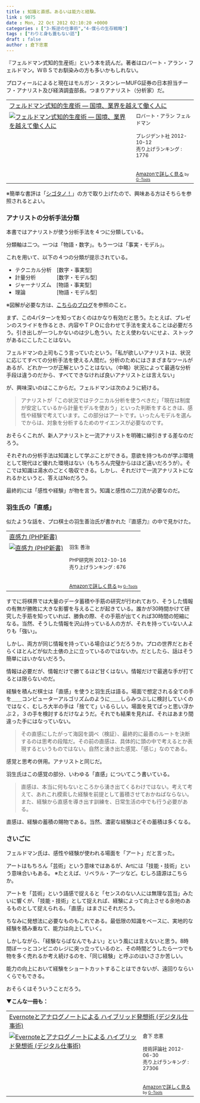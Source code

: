 ```yaml
---
title : 知識と直感。あるいは能力と経験。
link : 9075
date : Mon, 22 Oct 2012 02:10:20 +0000
categories : ["3-叛逆の仕事術","4-僕らの生存戦略"]
tags : ["わりと身も蓋もない話"]
draft : false
author : 倉下忠憲
---
```


『フェルドマン式知的生産術』という本を読んだ。著者はロバート・アラン・フェルドマン。ＷＢＳでお馴染みの方も多いかもしれない。

プロフィールによると現在はモルガン・スタンレーMUFG証券の日本担当チーフ・アナリスト及び経済調査部長。つまりアナリスト（分析家）だ。

<table  border="0" cellpadding="5"><tr><td colspan="2"><a href="http://www.amazon.co.jp/%E3%83%95%E3%82%A7%E3%83%AB%E3%83%89%E3%83%9E%E3%83%B3%E5%BC%8F%E7%9F%A5%E7%9A%84%E7%94%9F%E7%94%A3%E8%A1%93-%E2%80%95-%E5%9B%BD%E5%A2%83%E3%80%81%E6%A5%AD%E7%95%8C%E3%82%92%E8%B6%8A%E3%81%88%E3%81%A6%E5%83%8D%E3%81%8F%E4%BA%BA%E3%81%AB-%E3%83%AD%E3%83%90%E3%83%BC%E3%83%88%E3%83%BB%E3%82%A2%E3%83%A9%E3%83%B3-%E3%83%95%E3%82%A7%E3%83%AB%E3%83%89%E3%83%9E%E3%83%B3/dp/4833420244%3FSubscriptionId%3D15SMZCTB9V8NGR2TW082%26tag%3Drashita1000-22%26linkCode%3Dxm2%26camp%3D2025%26creative%3D165953%26creativeASIN%3D4833420244" target="_blank">フェルドマン式知的生産術 ― 国境、業界を越えて働く人に</a><img src="http://www.assoc-amazon.jp/e/ir?t=rashita1000-22&l=ur2&o=9" width="1" height="1" style="border: none;" alt="" /></td></tr><tr><td valign="top"><a href="http://www.amazon.co.jp/%E3%83%95%E3%82%A7%E3%83%AB%E3%83%89%E3%83%9E%E3%83%B3%E5%BC%8F%E7%9F%A5%E7%9A%84%E7%94%9F%E7%94%A3%E8%A1%93-%E2%80%95-%E5%9B%BD%E5%A2%83%E3%80%81%E6%A5%AD%E7%95%8C%E3%82%92%E8%B6%8A%E3%81%88%E3%81%A6%E5%83%8D%E3%81%8F%E4%BA%BA%E3%81%AB-%E3%83%AD%E3%83%90%E3%83%BC%E3%83%88%E3%83%BB%E3%82%A2%E3%83%A9%E3%83%B3-%E3%83%95%E3%82%A7%E3%83%AB%E3%83%89%E3%83%9E%E3%83%B3/dp/4833420244%3FSubscriptionId%3D15SMZCTB9V8NGR2TW082%26tag%3Drashita1000-22%26linkCode%3Dxm2%26camp%3D2025%26creative%3D165953%26creativeASIN%3D4833420244" target="_blank"><img src="http://ecx.images-amazon.com/images/I/51ce0O0AUwL._SL160_.jpg" border="0" alt="フェルドマン式知的生産術 ― 国境、業界を越えて働く人に" /></a></td><td valign="top"><font size="-1">ロバート・アラン フェルドマン <br /><br />プレジデント社  2012-10-12<br />売り上げランキング : 1776<br /><br /><br /><a href="http://www.amazon.co.jp/%E3%83%95%E3%82%A7%E3%83%AB%E3%83%89%E3%83%9E%E3%83%B3%E5%BC%8F%E7%9F%A5%E7%9A%84%E7%94%9F%E7%94%A3%E8%A1%93-%E2%80%95-%E5%9B%BD%E5%A2%83%E3%80%81%E6%A5%AD%E7%95%8C%E3%82%92%E8%B6%8A%E3%81%88%E3%81%A6%E5%83%8D%E3%81%8F%E4%BA%BA%E3%81%AB-%E3%83%AD%E3%83%90%E3%83%BC%E3%83%88%E3%83%BB%E3%82%A2%E3%83%A9%E3%83%B3-%E3%83%95%E3%82%A7%E3%83%AB%E3%83%89%E3%83%9E%E3%83%B3/dp/4833420244%3FSubscriptionId%3D15SMZCTB9V8NGR2TW082%26tag%3Drashita1000-22%26linkCode%3Dxm2%26camp%3D2025%26creative%3D165953%26creativeASIN%3D4833420244" target="_blank">Amazonで詳しく見る</a></font><font size="-2"> by <a href="http://www.goodpic.com/mt/aws/index.html" >G-Tools</a></font></td></tr></table>
※簡単な書評は「<a href="http://cyblog.jp/modules/weblogs/10812">シゴタノ！</a>」の方で取り上げたので、興味ある方はそちらを参照されるとよい。

<h3>アナリストの分析手法分類</h3>
本書ではアナリストが使う分析手法を４つに分類している。

分類軸は二つ。一つは「物語・数字」。もう一つは「事実・モデル」。

これを用いて、以下の４つの分類が提示されている。

<ul>
	<li>テクニカル分析　[数字・事実型]</li>
	<li>計量分析　　　　[数字・モデル型]</li>
	<li>ジャーナリズム　[物語・事実型]</li>
	<li>理論　　　　　　[物語・モデル型]</li>
</ul>
※図解が必要な方は、<a href="http://4ki4.cocolog-nifty.com/blog/2010/04/7-1195.html" target="_blank">こちらのブログ</a>を参照のこと。

まず、この4パターンを知っておくのはかなり有効だと思う。たとえば、プレゼンのスライドを作るとき、内容やＴＰＯに合わせて手法を変えることは必要だろう。引き出しが一つしかないのは少し危うい。たとえ使わないにせよ、ストックがあるにこしたことはない。

フェルドマンの上司もこう言っていたという。「私が欲しいアナリストは、状況に応じてすべての分析手法を使える人間だ。分析のためにはさまざまなツールがあるが、どれか一つが正解ということはない。（中略）状況によって最適な分析手段は違うのだから、すべてできなければ良いアナリストとは言えない」

が、興味深いのはここからだ。フェルドマンは次のように続ける。

<blockquote>
アナリストが「この状況ではテクニカル分析を使うべきだ」「現在は制度が安定しているから計量モデルを使おう」といった判断をするときは、感性や経験で考えています。この部分はアートです。いったんモデルを選んでからは、対象を分析するためのサイエンスが必要なのです。
</blockquote>

おそらくこれが、新人アナリストと一流アナリストを明確に線引きする差なのだろう。

それぞれの分析手法は知識として学ぶことができる。意欲を持つものが学ぶ環境として現代ほど優れた環境はない（もちろん完璧からはほど遠いだろうが）。そこでは知識は湯水のごとく吸収できる。しかし、それだけで一流アナリストになれるかというと、答えはNoだろう。

最終的には「感性や経験」が物を言う。知識と感性の二刀流が必要なのだ。

<h3>羽生氏の「直感」</h3>
似たような話を、プロ棋士の羽生善治氏が書かれた『直感力』の中で見かけた。

<table  border="0" cellpadding="5"><tr><td colspan="2"><a href="http://www.amazon.co.jp/%E7%9B%B4%E6%84%9F%E5%8A%9B-PHP%E6%96%B0%E6%9B%B8-%E7%BE%BD%E7%94%9F-%E5%96%84%E6%B2%BB/dp/4569804896%3FSubscriptionId%3D15SMZCTB9V8NGR2TW082%26tag%3Drashita1000-22%26linkCode%3Dxm2%26camp%3D2025%26creative%3D165953%26creativeASIN%3D4569804896" target="_blank">直感力 (PHP新書)</a><img src="http://www.assoc-amazon.jp/e/ir?t=rashita1000-22&l=ur2&o=9" width="1" height="1" style="border: none;" alt="" /></td></tr><tr><td valign="top"><a href="http://www.amazon.co.jp/%E7%9B%B4%E6%84%9F%E5%8A%9B-PHP%E6%96%B0%E6%9B%B8-%E7%BE%BD%E7%94%9F-%E5%96%84%E6%B2%BB/dp/4569804896%3FSubscriptionId%3D15SMZCTB9V8NGR2TW082%26tag%3Drashita1000-22%26linkCode%3Dxm2%26camp%3D2025%26creative%3D165953%26creativeASIN%3D4569804896" target="_blank"><img src="http://ecx.images-amazon.com/images/I/51oLkk71SsL._SL160_.jpg" border="0" alt="直感力 (PHP新書)" /></a></td><td valign="top"><font size="-1">羽生 善治 <br /><br />PHP研究所  2012-10-16<br />売り上げランキング : 676<br /><br /><br /><a href="http://www.amazon.co.jp/%E7%9B%B4%E6%84%9F%E5%8A%9B-PHP%E6%96%B0%E6%9B%B8-%E7%BE%BD%E7%94%9F-%E5%96%84%E6%B2%BB/dp/4569804896%3FSubscriptionId%3D15SMZCTB9V8NGR2TW082%26tag%3Drashita1000-22%26linkCode%3Dxm2%26camp%3D2025%26creative%3D165953%26creativeASIN%3D4569804896" target="_blank">Amazonで詳しく見る</a></font><font size="-2"> by <a href="http://www.goodpic.com/mt/aws/index.html" >G-Tools</a></font></td></tr></table>

すでに将棋界では大量のデータ蓄積や手筋の研究が行われており、そうした情報の有無が勝敗に大きな影響を与えることが起きている。誰かが30時間かけて研究した手筋を知っていれば、勝負の際、その手筋が出てくれば30時間の短縮になる。当然、そうした情報を沢山持っている人の方が、それを持っていない人よりも「強い」。

しかし、両方が同じ情報を持っている場合はどうだろうか。プロの世界だとおそらくほとんどが似た土俵の上に立っているのではないか。だとしたら、話はそう簡単にはいかないだろう。

情報は必要だが、情報だけで勝てるほど甘くはない。情報だけで最適な手が打てるとは限らないのだ。

経験を積んだ棋士は「直感」を使うと羽生氏は語る。場面で想定される全ての手を＿＿コンピューターアルゴリズムのように＿＿しらみつぶしに検討していくのではなく、むしろ大半の手は「捨てて」いるらしい。場面を見てぱっと思い浮かぶ２，３の手を検討するだけなようだ。それでも結果を見れば、それはあまり間違った手にはなっていない。

<blockquote>
その直感にしたがって海図を調べ（検証）、最終的に最善のルートを決断するのは思考の段階だ。その前の直感は、具体的に頭の中で考えるとか表現するというものではない。自然と湧き出た感覚、「感じ」なのである。
</blockquote>

感覚と思考の併用。アナリストと同じだ。

羽生氏はこの感覚の部分、いわゆる「直感」についてこう書いている。

<blockquote>
直感は、本当に何もないところから湧き出てくるわけではない。考えて考えて、あれこれ模索した経験を前提として蓄積させておかねばならない。また、経験から直感を導き出す訓練を、日常生活の中でも行う必要がある。
</blockquote>

直感は、経験の蓄積の賜物である。当然、濃密な経験ほどその蓄積は多くなる。

<h3>さいごに</h3>
フェルドマン氏は、感性や経験が使われる場面を「アート」だと言った。

アートはもちろん「芸術」という意味ではあるが、Artには「技能・技術」という意味合いもある。
※たとえば、リベラル・アーツなど。むしろ語源はこちらか。

アートを「芸術」という語感で捉えると「センスのない人には無理な芸当」みたいに響くが、「技能・技術」として捉えれば、経験によって向上させる余地のあるものとして捉えられる。「直感」はまさにそれだろう。

ちなみに発想法に必要なものもこれである。最低限の知識をベースに、実地的な経験を積み重ねて、能力は向上していく。

しかしながら、「経験ならばなんでもよい」という風には言えないと思う。8時間ぼーっとコンビニのレジに突っ立っているのと、その時間どうしたら一つでも物を多く売れるか考え続けるのを、「同じ経験」と呼ぶのはいささか苦しい。

能力の向上において経験をショートカットすることはできないが、遠回りならいくらでもできる。

おそらくはそういうことだろう。

<strong>▼こんな一冊も：</strong>
<table  border="0" cellpadding="5"><tr><td colspan="2"><a href="http://www.amazon.co.jp/Evernote%E3%81%A8%E3%82%A2%E3%83%8A%E3%83%AD%E3%82%B0%E3%83%8E%E3%83%BC%E3%83%88%E3%81%AB%E3%82%88%E3%82%8B-%E3%83%8F%E3%82%A4%E3%83%96%E3%83%AA%E3%83%83%E3%83%89%E7%99%BA%E6%83%B3%E8%A1%93-%E3%83%87%E3%82%B8%E3%82%BF%E3%83%AB%E4%BB%95%E4%BA%8B%E8%A1%93-%E5%80%89%E4%B8%8B-%E5%BF%A0%E6%86%B2/dp/4774151505%3FSubscriptionId%3D15SMZCTB9V8NGR2TW082%26tag%3Drashita1000-22%26linkCode%3Dxm2%26camp%3D2025%26creative%3D165953%26creativeASIN%3D4774151505" target="_blank">Evernoteとアナログノートによる ハイブリッド発想術 (デジタル仕事術)</a><img src="http://www.assoc-amazon.jp/e/ir?t=rashita1000-22&l=ur2&o=9" width="1" height="1" style="border: none;" alt="" /></td></tr><tr><td valign="top"><a href="http://www.amazon.co.jp/Evernote%E3%81%A8%E3%82%A2%E3%83%8A%E3%83%AD%E3%82%B0%E3%83%8E%E3%83%BC%E3%83%88%E3%81%AB%E3%82%88%E3%82%8B-%E3%83%8F%E3%82%A4%E3%83%96%E3%83%AA%E3%83%83%E3%83%89%E7%99%BA%E6%83%B3%E8%A1%93-%E3%83%87%E3%82%B8%E3%82%BF%E3%83%AB%E4%BB%95%E4%BA%8B%E8%A1%93-%E5%80%89%E4%B8%8B-%E5%BF%A0%E6%86%B2/dp/4774151505%3FSubscriptionId%3D15SMZCTB9V8NGR2TW082%26tag%3Drashita1000-22%26linkCode%3Dxm2%26camp%3D2025%26creative%3D165953%26creativeASIN%3D4774151505" target="_blank"><img src="http://ecx.images-amazon.com/images/I/41kEDq5iQ6L._SL160_.jpg" border="0" alt="Evernoteとアナログノートによる ハイブリッド発想術 (デジタル仕事術)" /></a></td><td valign="top"><font size="-1">倉下 忠憲 <br /><br />技術評論社  2012-06-30<br />売り上げランキング : 27306<br /><br /><br /><a href="http://www.amazon.co.jp/Evernote%E3%81%A8%E3%82%A2%E3%83%8A%E3%83%AD%E3%82%B0%E3%83%8E%E3%83%BC%E3%83%88%E3%81%AB%E3%82%88%E3%82%8B-%E3%83%8F%E3%82%A4%E3%83%96%E3%83%AA%E3%83%83%E3%83%89%E7%99%BA%E6%83%B3%E8%A1%93-%E3%83%87%E3%82%B8%E3%82%BF%E3%83%AB%E4%BB%95%E4%BA%8B%E8%A1%93-%E5%80%89%E4%B8%8B-%E5%BF%A0%E6%86%B2/dp/4774151505%3FSubscriptionId%3D15SMZCTB9V8NGR2TW082%26tag%3Drashita1000-22%26linkCode%3Dxm2%26camp%3D2025%26creative%3D165953%26creativeASIN%3D4774151505" target="_blank">Amazonで詳しく見る</a></font><font size="-2"> by <a href="http://www.goodpic.com/mt/aws/index.html" >G-Tools</a></font></td></tr></table>
